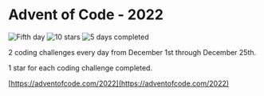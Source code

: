 # Advent of Code - 2022

![Fifth day](https://img.shields.io/badge/day%20-5-blue)
![10 stars](https://img.shields.io/badge/stars%20⭐-10-orange)
![5 days completed](https://img.shields.io/badge/days%20completed-5-purple)

2 coding challenges every day from December 1st through December 25th.

1 star for each coding challenge completed.

[https://adventofcode.com/2022](https://adventofcode.com/2022)

